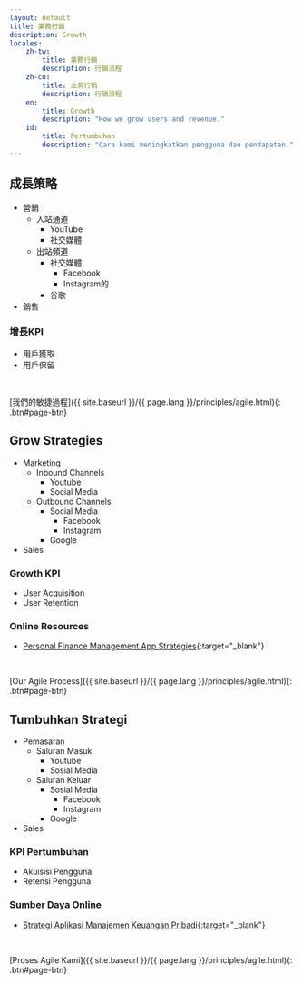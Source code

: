 ```yaml
---
layout: default
title: 業務行銷
description: Growth
locales:
    zh-tw:
        title: 業務行銷
        description: 行銷流程
    zh-cn:
        title: 业务行销
        description: 行销流程
    en:
        title: Growth
        description: "How we grow users and revenue."
    id:
        title: Pertumbuhan
        description: "Cara kami meningkatkan pengguna dan pendapatan."
---
```


<a name="zh-tw"></a>

## 成長策略

* 營銷
  * 入站通道
    * YouTube
    * 社交媒體
  * 出站頻道
    * 社交媒體
      * Facebook
      * Instagram的
    * 谷歌
* 銷售

### 增長KPI

* 用戶獲取
* 用戶保留

<br>

[我們的敏捷過程]({{ site.baseurl }}/{{ page.lang }}/principles/agile.html){: .btn#page-btn}

<a name="en"></a>

## Grow Strategies

* Marketing
  * Inbound Channels
    * Youtube
    * Social Media
  * Outbound Channels
    * Social Media
      * Facebook
      * Instagram
    * Google
* Sales

### Growth KPI

* User Acquisition
* User Retention

### Online Resources

* [Personal Finance Management App Strategies](https://www.cbinsights.com/research/personal-finance-apps-strategies/){:target="_blank"}

<br>

[Our Agile Process]({{ site.baseurl }}/{{ page.lang }}/principles/agile.html){: .btn#page-btn}

<a name="id"></a>

## Tumbuhkan Strategi

* Pemasaran
  * Saluran Masuk
    * Youtube
    * Sosial Media
  * Saluran Keluar
    * Sosial Media
      * Facebook
      * Instagram
    * Google
* Sales

### KPI Pertumbuhan

* Akuisisi Pengguna
* Retensi Pengguna

### Sumber Daya Online

* [Strategi Aplikasi Manajemen Keuangan Pribadi](https://www.cbinsights.com/research/personal-finance-apps-strategies/){:target="_blank"}

<br>

[Proses Agile Kami]({{ site.baseurl }}/{{ page.lang }}/principles/agile.html){: .btn#page-btn}

